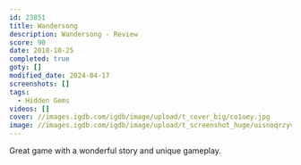 ```yaml
---
id: 23851
title: Wandersong
description: Wandersong - Review
score: 90
date: 2018-10-25
completed: true
goty: []
modified_date: 2024-04-17
screenshots: []
tags:
  - Hidden Gems
videos: []
cover: //images.igdb.com/igdb/image/upload/t_cover_big/co1oey.jpg
image: //images.igdb.com/igdb/image/upload/t_screenshot_huge/uisnoqrzyvmg9c11dzzu.jpg
---
```

Great game with a wonderful story and unique gameplay.